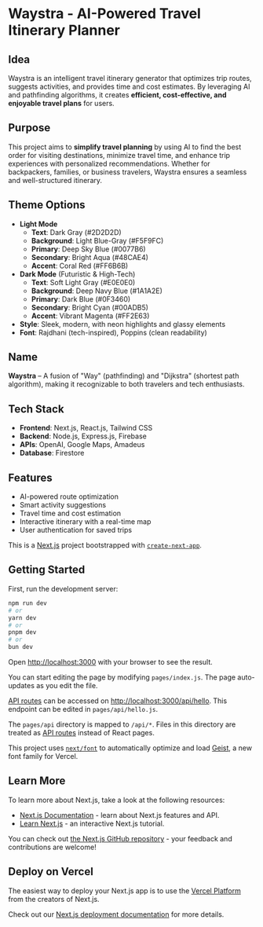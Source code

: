 # Waystra - AI-Powered Travel Itinerary Planner

## Idea
Waystra is an intelligent travel itinerary generator that optimizes trip routes, suggests activities, and provides time and cost estimates. By leveraging AI and pathfinding algorithms, it creates **efficient, cost-effective, and enjoyable travel plans** for users.

## Purpose
This project aims to **simplify travel planning** by using AI to find the best order for visiting destinations, minimize travel time, and enhance trip experiences with personalized recommendations. Whether for backpackers, families, or business travelers, Waystra ensures a seamless and well-structured itinerary.

## Theme Options
- **Light Mode**
    - **Text**: Dark Gray (#2D2D2D)
    - **Background**: Light Blue-Gray (#F5F9FC)
    - **Primary**: Deep Sky Blue (#0077B6)
    - **Secondary**: Bright Aqua (#48CAE4)
    - **Accent**: Coral Red (#FF6B6B)
- **Dark Mode** (Futuristic & High-Tech)
    - **Text**: Soft Light Gray (#E0E0E0)
    - **Background**: Deep Navy Blue (#1A1A2E)
    - **Primary**: Dark Blue (#0F3460)
    - **Secondary**: Bright Cyan (#00ADB5)
    - **Accent**: Vibrant Magenta (#FF2E63)
- **Style**: Sleek, modern, with neon highlights and glassy elements
- **Font**: Rajdhani (tech-inspired), Poppins (clean readability)

## Name
**Waystra** – A fusion of "Way" (pathfinding) and "Dijkstra" (shortest path algorithm), making it recognizable to both travelers and tech enthusiasts.

## Tech Stack
- **Frontend**: Next.js, React.js, Tailwind CSS
- **Backend**: Node.js, Express.js, Firebase
- **APIs**: OpenAI, Google Maps, Amadeus
- **Database**: Firestore

## Features
- AI-powered route optimization  
- Smart activity suggestions  
- Travel time and cost estimation  
- Interactive itinerary with a real-time map  
- User authentication for saved trips





This is a [Next.js](https://nextjs.org) project bootstrapped with [`create-next-app`](https://nextjs.org/docs/pages/api-reference/create-next-app).

## Getting Started

First, run the development server:

```bash
npm run dev
# or
yarn dev
# or
pnpm dev
# or
bun dev
```

Open [http://localhost:3000](http://localhost:3000) with your browser to see the result.

You can start editing the page by modifying `pages/index.js`. The page auto-updates as you edit the file.

[API routes](https://nextjs.org/docs/pages/building-your-application/routing/api-routes) can be accessed on [http://localhost:3000/api/hello](http://localhost:3000/api/hello). This endpoint can be edited in `pages/api/hello.js`.

The `pages/api` directory is mapped to `/api/*`. Files in this directory are treated as [API routes](https://nextjs.org/docs/pages/building-your-application/routing/api-routes) instead of React pages.

This project uses [`next/font`](https://nextjs.org/docs/pages/building-your-application/optimizing/fonts) to automatically optimize and load [Geist](https://vercel.com/font), a new font family for Vercel.

## Learn More

To learn more about Next.js, take a look at the following resources:

- [Next.js Documentation](https://nextjs.org/docs) - learn about Next.js features and API.
- [Learn Next.js](https://nextjs.org/learn-pages-router) - an interactive Next.js tutorial.

You can check out [the Next.js GitHub repository](https://github.com/vercel/next.js) - your feedback and contributions are welcome!

## Deploy on Vercel

The easiest way to deploy your Next.js app is to use the [Vercel Platform](https://vercel.com/new?utm_medium=default-template&filter=next.js&utm_source=create-next-app&utm_campaign=create-next-app-readme) from the creators of Next.js.

Check out our [Next.js deployment documentation](https://nextjs.org/docs/pages/building-your-application/deploying) for more details.
